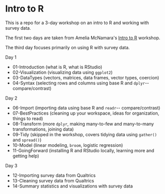 # Intro to R
This is a repo for a 3-day workshop on an intro to R and working with survey data. 

The first two days are taken from Amelia McNamara's [Intro to R](https://github.com/AmeliaMN/IntroToR/blob/master/README.md) workshop. 

The third day focuses primarily on using R with survey data. 

Day 1
- 01-Introduction (what is R, what is RStudio)
- 02-Visualization (visualizing data using `ggplot2`)
- 03-DataTypes (vectors, matrices, data frames, vector types, coercion)
- 04-Syntax (selecting rows and columns using base R and `dplyr`-- compare/contrast)

Day 2
- 06-Import (importing data using base R and `readr`-- compare/contrast)
- 07-BestPractices (cleaning up your workspace, ideas for organization, things to read)
- 08-Transform (more `dplyr`, making many-to-few and many-to-many transformations, joining data)
- 09-Tidy (skipped in the workshop, covers tidying data using `gather()` and `spread()`)
- 10-Model (linear modeling, `broom`, logistic regression)
- 11-GoingForward (installing R and RStudio locally, learning more and getting help)

Day 3 
- 12-Importing survey data from Qualtrics
- 13-Cleaning survey data from Qualtrics
- 14-Summary statistics and visualizations with survey data